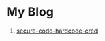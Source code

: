 # My Blog
1. [secure-code-hardcode-cred](https://wahyuhadi.github.io/me/Blog/secure-code-hardcode-cred)
